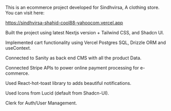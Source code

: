 This is an ecommerce project developed for Sindhvirsa, A clothing store. You can visit here:

https://sindhvirsa-shahid-cool88-yahoocom.vercel.app


Built the project using latest Nextjs version + Tailwind CSS, and Shadcn UI.

Implemented cart functionality using Vercel Postgres SQL, Drizzle ORM and useContext.

Connected to Sanity as back end CMS with all the product Data.

Connected Stripe APIs to power online payment processing for e-commerce.

Used React-hot-toast library to adds beautiful notifications.

Used Icons from Lucid (default from Shadcn-UI).

Clerk for Auth/User Management.
